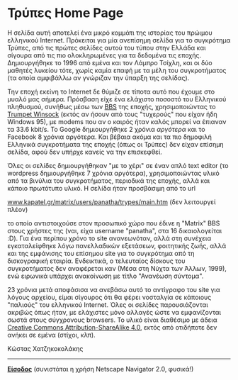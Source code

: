 # Τρύπες Home Page

Η σελίδα αυτή αποτελεί ένα μικρό κομμάτι της ιστορίας του πρώιμου ελληνικού Internet.
Πρόκειται για μία ανεπίσημη σελίδα για το συγκρότημα Τρύπες, από τις πρώτες
σελίδες αυτού του τύπου στην Ελλάδα και σίγουρα από τις πιο ολοκληρωμένες για τα δεδομένα
τις εποχής.
Δημιουργήθηκε το 1996 από εμένα και τον Λάμπρο Τσίχλη, και οι δύο
μαθητές λυκείου τότε, χωρίς καμία επαφή με τα μέλη του συγκροτήματος
(τα οποία αμφιβάλλω αν γνώριζαν την ύπαρξη της σελίδας).

Την εποχή εκείνη το Internet δε θύμιζε σε τίποτα αυτό που έχουμε στο μυαλό μας σήμερα.
Πρόσβαση είχε ένα ελάχιστο ποσοστό του Ελληνικού πληθυσμού,
συνήθως μέσω των [BBS](https://en.wikipedia.org/wiki/Bulletin_board_system) της εποχής, χρησιμοποιώντας το [Trumpet Winsock](https://en.wikipedia.org/wiki/Winsock) (εκτός αν ήσουν από τους "τυχερούς" που είχαν ήδη Windows 95), με modems που αν ο καιρός ήταν καλός μπορεί να έπιαναν τα 33.6 kbit/s. Το Google δημιουργήθηκε 2 χρόνια _αργότερα_ και το Facebook 8 χρόνια αργότερα. Και βέβαια ακόμα και τα πιο δημοφιλή Ελληνικά συγκροτήματα της εποχής (όπως οι Τρύπες) δεν είχαν επίσημη σελίδα, αφού δεν υπήρχε κανείς να την επισκεφθεί.

Όλες οι σελίδες δημιουργήθηκαν "με το χέρι" σε έναν απλό text editor (το wordpress δημιουργήθηκε 7 χρόνια αργότερα), χρησιμοποιώντας
υλικό από τα βινύλια του συγκροτήματος, περιοδικά της εποχής, αλλά και κάποιο πρωτότυπο υλικό.
Η σελίδα ήταν προσβάσιμη από το url

www.kapatel.gr/matrix/users/panatha/trypes/main.htm   (δεν λειτουργεί πλέον)

το οποίο αντιστοιχούσε στον προσωπικό χώρο που έδινε η "Matrix" BBS στους χρήστες της (ναι, είχα username "panatha",
στα 16 δικαιολογείται :D).
Για ένα περίπου χρόνο το site ανανεωνόταν, αλλά στη συνέχεια εγκαταλείφθηκε λόγω πανελλαδικών
εξετάσεων, φοιτητικής ζωής, αλλά και της εμφάνισης του επίσημου site για το συγκρότημα από
τη δισκογραφική εταιρία. Ενδεικτικά, ο τελευταίος δίσκους του συγκροτήματος δεν αναφέρεται καν (Μέσα στη Νύχτα των Άλλων, 1999), ενώ ειρωνικά υπάρχει ανακοίνωση με τίτλο "Ανανέωση σύντομα".

23 χρόνια μετά αποφάσισα να ανεβάσω αυτό το αντίγραφο του site για λόγους αρχείου, είμαι
σίγουρος ότι θα φέρει νοσταλγία σε κάποιους "παλιούς" του ελληνικού Internet.
Όλες οι σελίδες παρουσιάζονται ακριβώς όπως ήταν, με ελάχιστες μόνο αλλαγές ώστε να εμφανίζονται
σωστά στους σύγχρονους browsers.
Το υλικό είναι διαθέσιμο με άδεια [Creative Commons Attribution-ShareAlike 4.0](http://creativecommons.org/licenses/by-sa/4.0/), εκτός από οτιδήποτε δεν ανήκει σε εμένα (στίχοι, κλπ).

Κώστας Χατζηκοκολάκης

___

[**Είσοδος**](https://www.chatzi.org/trypes/) (συνιστάται η χρήση Netscape Navigator 2.0, φυσικά!)

